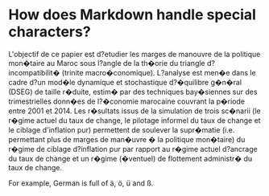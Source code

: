 
<!DOCTYPE html>
<html>

<head>
<meta charset="UTF-8">
<title>Title of the document</title>
</head>

<body>
<h1 id="howdoesmarkdownhandlespecialcharacters">How does Markdown handle special characters?</h1>

L'objectif de ce papier est d?etudier les marges de manouvre de la politique mon�taire au Maroc sous l?angle de la th�orie du triangle d?incompatibilit� (trinite macro�conomique). L?analyse est men�e dans le cadre d?un mod�le dynamique et stochastique d?�quilibre g�n�ral (DSEG) de taille r�duite, estim� par des techniques bay�siennes sur des trimestrielles donn�es de l?�conomie marocaine couvrant la p�riode entre 2001 et 2014. Les r�sultats issus de la simulation de trois sc�narii (le r�gime actuel du taux de change, le pilotage informel du taux de change et le ciblage d'inflation pur) permettent de soulever la  supr�matie  (i.e.  permettant  plus  de  marges  de  man�uvre  �  la  politique mon�taire) du r�gime de ciblage d?inflation pur par rapport au r�gime actuel d?ancrage du taux de change et un r�gime (�ventuel) de flottement administr� du taux de change.


<p>For example, German is full of ä, ö, ü and ß.</p>
</body>
</html>